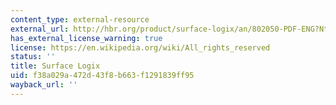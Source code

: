 ```yaml
---
content_type: external-resource
external_url: http://hbr.org/product/surface-logix/an/802050-PDF-ENG?Ntt=surface+logix
has_external_license_warning: true
license: https://en.wikipedia.org/wiki/All_rights_reserved
status: ''
title: Surface Logix
uid: f38a029a-472d-43f8-b663-f1291839ff95
wayback_url: ''
---
```

